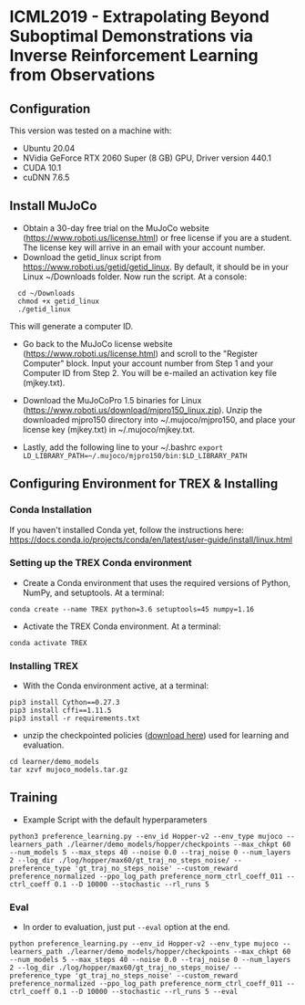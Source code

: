 # ICML2019 - Extrapolating Beyond Suboptimal Demonstrations via Inverse Reinforcement Learning from Observations

## Configuration
This version was tested on a machine with:
 - Ubuntu 20.04
 - NVidia GeForce RTX 2060 Super (8 GB) GPU, Driver version 440.1
 - CUDA 10.1
 - cuDNN 7.6.5

## Install MuJoCo
- Obtain a 30-day free trial on the MuJoCo website (https://www.roboti.us/license.html) or free license if you are a student. The license key will arrive in an email with your account number.
- Download the getid_linux script from https://www.roboti.us/getid/getid_linux. By default, it should be in your Linux ~/Downloads folder. Now run the script. At a console:
```
  cd ~/Downloads
  chmod +x getid_linux
  ./getid_linux
  ```
  This will generate a computer ID.

- Go back to the MuJoCo license website (https://www.roboti.us/license.html) and scroll to the "Register Computer" block. Input your account number from Step 1 and your Computer ID from Step 2. You will be e-mailed an activation key file (mjkey.txt).

- Download the MuJoCoPro 1.5 binaries for Linux (https://www.roboti.us/download/mjpro150_linux.zip). Unzip the downloaded mjpro150 directory into ~/.mujoco/mjpro150, and place your license key (mjkey.txt) in ~/.mujoco/mjkey.txt.
- Lastly, add the following line to your ~/.bashrc
`export LD_LIBRARY_PATH=~/.mujoco/mjpro150/bin:$LD_LIBRARY_PATH`

## Configuring Environment for TREX & Installing
### Conda Installation
If you haven't installed Conda yet, follow the instructions here:
https://docs.conda.io/projects/conda/en/latest/user-guide/install/linux.html
### Setting up the TREX Conda environment
- Create a Conda environment that uses the required versions of Python, NumPy, and setuptools. At a terminal:

`conda create --name TREX python=3.6 setuptools=45 numpy=1.16`
- Activate the TREX Conda environment. At a terminal:

`conda activate TREX`
### Installing TREX
- With the Conda environment active, at a terminal:
```
pip3 install Cython==0.27.3
pip3 install cffi==1.11.5
pip3 install -r requirements.txt
```

- unzip the checkpointed policies ([download here](https://github.com/dsbrown1331/learning-rewards-of-learners/releases/download/mujoco/mujoco_models.tar.gz)) used for learning and evaluation.
```
cd learner/demo_models
tar xzvf mujoco_models.tar.gz
```

## Training

- Example Script with the default hyperparameters
```
python3 preference_learning.py --env_id Hopper-v2 --env_type mujoco --learners_path ./learner/demo_models/hopper/checkpoints --max_chkpt 60 --num_models 5 --max_steps 40 --noise 0.0 --traj_noise 0 --num_layers 2 --log_dir ./log/hopper/max60/gt_traj_no_steps_noise/ --preference_type 'gt_traj_no_steps_noise' --custom_reward preference_normalized --ppo_log_path preference_norm_ctrl_coeff_011 --ctrl_coeff 0.1 --D 10000 --stochastic --rl_runs 5
```

### Eval

- In order to evaluation, just put `--eval` option at the end.
```
python preference_learning.py --env_id Hopper-v2 --env_type mujoco --learners_path ./learner/demo_models/hopper/checkpoints --max_chkpt 60 --num_models 5 --max_steps 40 --noise 0.0 --traj_noise 0 --num_layers 2 --log_dir ./log/hopper/max60/gt_traj_no_steps_noise/ --preference_type 'gt_traj_no_steps_noise' --custom_reward preference_normalized --ppo_log_path preference_norm_ctrl_coeff_011 --ctrl_coeff 0.1 --D 10000 --stochastic --rl_runs 5 --eval
```
